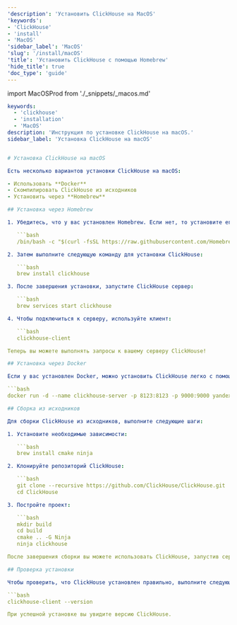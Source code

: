```yaml
---
'description': 'Установить ClickHouse на MacOS'
'keywords':
- 'ClickHouse'
- 'install'
- 'MacOS'
'sidebar_label': 'MacOS'
'slug': '/install/macOS'
'title': 'Установить ClickHouse с помощью Homebrew'
'hide_title': true
'doc_type': 'guide'
---
```


import MacOSProd from './_snippets/_macos.md'

```yaml
keywords:
  - 'clickhouse'
  - 'installation'
  - 'MacOS'
description: 'Инструкция по установке ClickHouse на macOS.'
sidebar_label: 'Установка ClickHouse на macOS'


# Установка ClickHouse на macOS

Есть несколько вариантов установки ClickHouse на macOS:

- Использовать **Docker**
- Скомпилировать ClickHouse из исходников
- Установить через **Homebrew**

## Установка через Homebrew

1. Убедитесь, что у вас установлен Homebrew. Если нет, то установите его, выполнив следующую команду в терминале:

   ```bash
   /bin/bash -c "$(curl -fsSL https://raw.githubusercontent.com/Homebrew/install/HEAD/install.sh)"

2. Затем выполните следующую команду для установки ClickHouse:

   ```bash
   brew install clickhouse

3. После завершения установки, запустите ClickHouse сервер:

   ```bash
   brew services start clickhouse

4. Чтобы подключиться к серверу, используйте клиент:

   ```bash
   clickhouse-client

Теперь вы можете выполнять запросы к вашему серверу ClickHouse!

## Установка через Docker

Если у вас установлен Docker, можно установить ClickHouse легко с помощью следующей команды:

```bash
docker run -d --name clickhouse-server -p 8123:8123 -p 9000:9000 yandex/clickhouse-server

## Сборка из исходников

Для сборки ClickHouse из исходников, выполните следующие шаги:

1. Установите необходимые зависимости:

   ```bash
   brew install cmake ninja

2. Клонируйте репозиторий ClickHouse:

   ```bash
   git clone --recursive https://github.com/ClickHouse/ClickHouse.git
   cd ClickHouse

3. Постройте проект:

   ```bash
   mkdir build
   cd build
   cmake .. -G Ninja
   ninja clickhouse

После завершения сборки вы можете использовать ClickHouse, запустив сервер и клиент.

## Проверка установки

Чтобы проверить, что ClickHouse установлен правильно, выполните следующее:

```bash
clickhouse-client --version

При успешной установке вы увидите версию ClickHouse.
